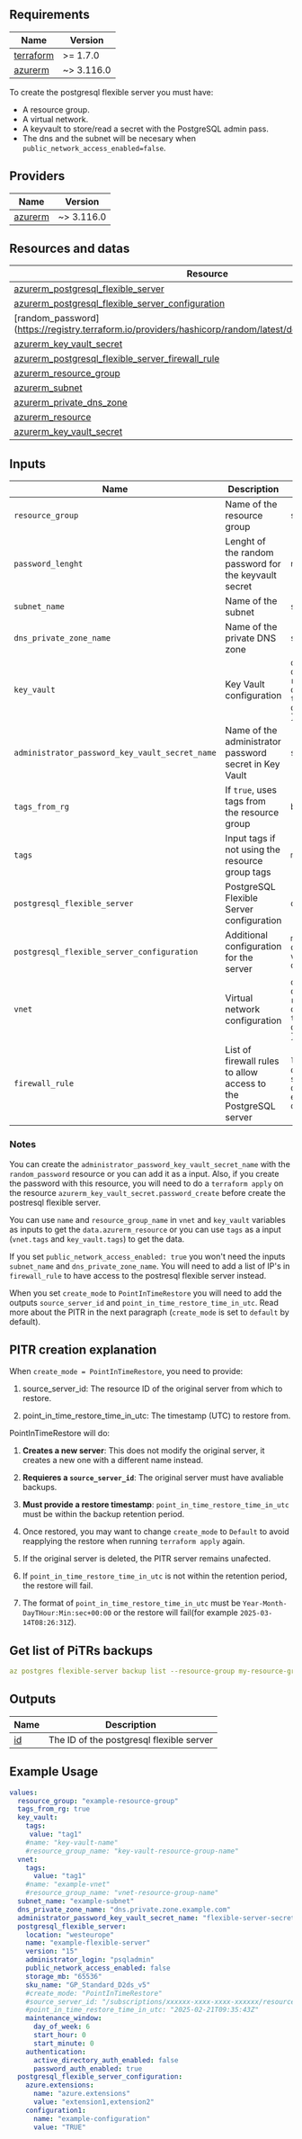 ## Requirements

| Name | Version |
|------|---------|
| <a name="requirement_terraform"></a> [terraform](#requirement\_terraform) | >= 1.7.0 |
| <a name="requirement_azurerm"></a> [azurerm](#requirement\_azurerm) | ~> 3.116.0 |

To create the postgresql flexible server you must have:
 - A resource group.
 - A virtual network.
 - A keyvault to store/read a secret with the PostgreSQL admin pass.
 - The dns and the subnet will be necesary when `public_network_access_enabled=false`.

## Providers

| Name | Version |
|------|---------|
| <a name="provider_azurerm"></a> [azurerm](#provider\_azurerm) | ~> 3.116.0 |


## Resources and datas

| Resource | Type |
|---------|------|
| [azurerm_postgresql_flexible_server](https://registry.terraform.io/providers/hashicorp/azurerm/latest/docs/resources/postgresql_flexible_server) | Resource |
| [azurerm_postgresql_flexible_server_configuration](https://registry.terraform.io/providers/hashicorp/azurerm/latest/docs/resources/postgresql_flexible_server_configuration) | Resource |
| [random_password] (https://registry.terraform.io/providers/hashicorp/random/latest/docs/resources/password) | Resource |
| [azurerm_key_vault_secret](https://registry.terraform.io/providers/hashicorp/azurerm/latest/docs/resources/key_vault_secret) | Resource |
| [azurerm_postgresql_flexible_server_firewall_rule](https://registry.terraform.io/providers/hashicorp/azurerm/latest/docs/resources/postgresql_flexible_server_firewall_rule) | Resource |
| [azurerm_resource_group](https://registry.terraform.io/providers/hashicorp/azurerm/latest/docs/data-sources/resource_group.html) | Data |
| [azurerm_subnet](https://registry.terraform.io/providers/hashicorp/azurerm/latest/docs/data-sources/subnet) | Data |
| [azurerm_private_dns_zone](https://registry.terraform.io/providers/hashicorp/azurerm/latest/docs/data-sources/private_dns_zone) | Data |
| [azurerm_resource](https://registry.terraform.io/providers/hashicorp/azurerm/latest/docs/data-sources/resources) | Data |
| [azurerm_key_vault_secret](https://registry.terraform.io/providers/hashicorp/azurerm/latest/docs/data-sources/key_vault_secret) | Data |

## Inputs

| Name | Description | Type | Default | Required |
|------|------------|------|---------|:--------:|
| `resource_group` | Name of the resource group | `string` | N/A | ✅ |
| `password_lenght` | Lenght of the random password for the keyvault secret | `number` | `20` | ❌ |
| `subnet_name` | Name of the subnet | `string` | `null` | ❌ |
| `dns_private_zone_name` | Name of the private DNS zone | `string` | `null` | ❌ |
| `key_vault` | Key Vault configuration | `object({ name = optional(string), resource_group_name = optional(string), tags = optional(map(string)) })` | `{}` | ❌ |
| `administrator_password_key_vault_secret_name` | Name of the administrator password secret in Key Vault | `string` | `null` | ❌ |
| `tags_from_rg` | If `true`, uses tags from the resource group | `bool` | `false` | ❌ |
| `tags` | Input tags if not using the resource group tags | `map(string)` | `{}` | ❌ |
| `postgresql_flexible_server` | PostgreSQL Flexible Server configuration | `object` | N/A | ✅ |
| `postgresql_flexible_server_configuration` | Additional configuration for the server | `map(object({ name = optional(string), value = optional(string) }))` | `{}` | ❌ |
| `vnet` | Virtual network configuration | `object({ name = optional(string), resource_group_name = optional(string), tags = optional(map(string)) })` | `{}` | ❌ |
| `firewall_rule` | List of firewall rules to allow access to the PostgreSQL server | `list(object({ name = optional(string), start_ip_address = optional(string), end_ip_address = optional(string) }))` | `[]` | ❌ |


### Notes
You can create the `administrator_password_key_vault_secret_name` with the `random_password` resource or you can add it as a input. Also, if you create the password with this resource, you will need to do a `terraform apply` on the resource `azurerm_key_vault_secret.password_create` before create the postresql flexible server.

You can use `name` and `resource_group_name` in `vnet` and `key_vault` variables as inputs to get the `data.azurerm_resource` or you can use `tags` as a input (`vnet.tags` and `key_vault.tags`) to get the data.

If you set `public_network_access_enabled: true` you won't need the inputs `subnet_name` and `dns_private_zone_name`. You will need to add a list of IP's in `firewall_rule` to have access to the postresql flexible server instead.

When you set `create_mode` to `PointInTimeRestore` you will need to add the outputs `source_server_id` and `point_in_time_restore_time_in_utc`. Read more about the PITR in the next paragraph (`create_mode` is set to `default` by default).


## PITR creation explanation

When `create_mode = PointInTimeRestore`, you need to provide:

  1. source_server_id: The resource ID of the original server from which to restore.

  2. point_in_time_restore_time_in_utc: The timestamp (UTC) to restore from.

PointInTimeRestore will do:

  1. **Creates a new server**: This does not modify the original server, it creates a new one with a different name instead.

  2. **Requieres a `source_server_id`**: The original server must have avaliable backups.

  3. **Must provide a restore timestamp**: `point_in_time_restore_time_in_utc` must be within the backup retention period.

  4. Once restored, you may want to change `create_mode` to `Default` to avoid reapplying the restore when running `terraform apply` again.

  5. If the original server is deleted, the PITR server remains unafected.

  6. If `point_in_time_restore_time_in_utc` is not within the retention period, the restore will fail.

  7. The format of `point_in_time_restore_time_in_utc` must be `Year-Month-DayTHour:Min:sec+00:00` or the restore will fail(for example `2025-03-14T08:26:31Z`).



## Get list of PiTRs backups

```yaml
az postgres flexible-server backup list --resource-group my-resource-group --name my-server-name
```

## Outputs

| Name | Description |
|------|-------------|
| <a name="id"></a> [id](#output\_id) | The ID of the postgresql flexible server |

## Example Usage

```yaml
values:
  resource_group: "example-resource-group"
  tags_from_rg: true
  key_vault:
    tags:
     value: "tag1"
    #name: "key-vault-name"
    #resource_group_name: "key-vault-resource-group-name"
  vnet:
    tags:
      value: "tag1"
    #name: "example-vnet"
    #resource_group_name: "vnet-resource-group-name"
  subnet_name: "example-subnet"
  dns_private_zone_name: "dns.private.zone.example.com"
  administrator_password_key_vault_secret_name: "flexible-server-secret-example-test"
  postgresql_flexible_server:
    location: "westeurope"
    name: "example-flexible-server"
    version: "15"
    administrator_login: "psqladmin"
    public_network_access_enabled: false
    storage_mb: "65536"
    sku_name: "GP_Standard_D2ds_v5"
    #create_mode: "PointInTimeRestore"
    #source_server_id: "/subscriptions/xxxxxx-xxxx-xxxx-xxxxxx/resourceGroups/example-resource-group/providers/Microsoft.DBforPostgreSQL/flexibleServers/example-flexible-server"
    #point_in_time_restore_time_in_utc: "2025-02-21T09:35:43Z"
    maintenance_window:
      day_of_week: 6
      start_hour: 0
      start_minute: 0
    authentication:
      active_directory_auth_enabled: false
      password_auth_enabled: true
  postgresql_flexible_server_configuration:
    azure.extensions:
      name: "azure.extensions"
      value: "extension1,extension2"
    configuration1:
      name: "example-configuration"
      value: "TRUE"
```
